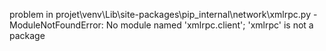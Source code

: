 problem in projet\venv\Lib\site-packages\pip\_internal\network\xmlrpc.py - ModuleNotFoundError: No module named 'xmlrpc.client'; 'xmlrpc' is not a package
